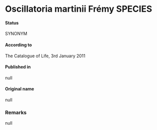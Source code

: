 # Oscillatoria martinii Frémy SPECIES

#### Status
SYNONYM

#### According to
The Catalogue of Life, 3rd January 2011

#### Published in
null

#### Original name
null

### Remarks
null